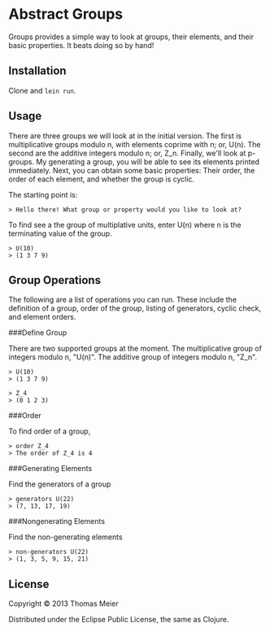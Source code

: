 # Abstract Groups

Groups provides a simple way to look at groups, their elements, and their basic properties. It beats doing so by hand!

## Installation

Clone and  `lein run`.

## Usage

There are three groups we will look at in the initial version. The first is multiplicative groups modulo n, with elements coprime with n; or, U(n). The second are the additive integers modulo n; or, Z_n. Finally, we'll look at p-groups. My generating a group, you will be able to see its elements printed immediately. Next, you can obtain some basic properties: Their order, the order of each element, and whether the group is cyclic.

The starting point is:

    > Hello there! What group or property would you like to look at?

To find see a the group of multiplative units, enter U(n) where n is the terminating value of the group.

    > U(10)
	> (1 3 7 9)

## Group Operations

The following are a list of operations you can run. These include the definition of a group, order of the group, listing of generators, cyclic check, and element orders.

###Define Group

There are two supported groups at the moment. The multiplicative group of integers modulo n, "U(n)". The additive group of integers modulo n, "Z\_n".

    > U(10)
    > (1 3 7 9)

    > Z_4
    > (0 1 2 3)
	
###Order

To find order of a group,

    > order Z_4
    > The order of Z_4 is 4


###Generating Elements

Find the generators of a group

    > generators U(22)
    > (7, 13, 17, 19)

###Nongenerating Elements

Find the non-generating elements

    > non-generators U(22)
    > (1, 3, 5, 9, 15, 21)



## License

Copyright © 2013 Thomas Meier

Distributed under the Eclipse Public License, the same as Clojure.